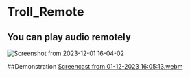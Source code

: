 # Troll_Remote

## You can play audio remotely 
![Screenshot from 2023-12-01 16-04-02](https://github.com/KamiNoKod0mo/troll_remote/assets/149252909/4478a651-eb4d-4bb1-a078-7989bf765404)

##Demonstration
[Screencast from 01-12-2023 16:05:13.webm](https://github.com/KamiNoKod0mo/troll_remote/assets/149252909/edad67d3-a9f0-42c9-9ef8-bf067ab13fb7)
